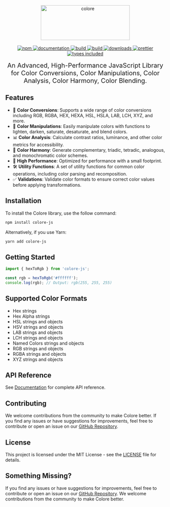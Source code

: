 <div align="center">
  <a href="https://colore.mallikcheripally.com/">
    <img alt="colore" src="https://raw.githubusercontent.com/mallikcheripally/colore-js/main/assets/images/github-poster.png" width="280" height="110" />
  </a>
</div>
 <br />

<div align="center">
  <a href="https://www.npmjs.com/package/colore-js">
    <img alt="npm" src="https://img.shields.io/npm/v/colore-js.svg?labelColor=555be7&color=8c41e9" />
  </a>
    <a href="https://colore.mallikcheripally.com">
    <img alt="documentation" src="https://img.shields.io/badge/Visit-Documentation-js.svg?labelColor=555be7&color=8c41e9" />
  </a>
  <a href="https://github.com/mallikcheripally/colore-js/actions">
    <img alt="build" src="https://img.shields.io/github/actions/workflow/status/mallikcheripally/colore-js/ci.yml?labelColor=555be7&color=8c41e9" />
  </a>
  <a href="https://github.com/mallikcheripally/colore-js/blob/main/LICENSE">
    <img alt="build" src="https://img.shields.io/npm/l/colore-js.svg?labelColor=555be7&color=8c41e9" />
  </a>
  <a href="https://www.npmjs.com/package/colore-js">
    <img alt="downloads" src="https://img.shields.io/npm/dm/colore-js.svg?labelColor=555be7&color=8c41e9" />
  </a>
  <a href="https://github.com/prettier/prettier">
    <img alt="prettier" src="https://img.shields.io/badge/code_style-prettier-ff69b4.svg?labelColor=555be7&color=8c41e9" />
  </a>
  <a href="https://codecov.io/gh/mallikcheripally/colore">
    <img alt="types included" src="https://codecov.io/gh/mallikcheripally/colore/branch/main/graph/badge.svg?labelColor=555be7&color=8c41e9" />
  </a>
</div>
 <br />

<div align="center" style="font-size: 20px">
An Advanced, High-Performance JavaScript Library for Color Conversions, Color Manipulations, Color Analysis, Color Harmony, Color Blending. 
</div>

## Features

-   🎨 **Color Conversions**: Supports a wide range of color conversions including RGB, RGBA, HEX, HEXA, HSL, HSLA, LAB, LCH, XYZ, and more.
-   🔄 **Color Manipulations**: Easily manipulate colors with functions to lighten, darken, saturate, desaturate, and blend colors.
-   📊 **Color Analysis**: Calculate contrast ratios, luminance, and other color metrics for accessibility.
-   🌈 **Color Harmony**: Generate complementary, triadic, tetradic, analogous, and monochromatic color schemes.
-   🚀 **High Performance**: Optimized for performance with a small footprint.
-   🛠️ **Utility Functions**: A set of utility functions for common color operations, including color parsing and recomposition.
-   ✅ **Validations**: Validate color formats to ensure correct color values before applying transformations.

## Installation

To install the Colore library, use the follow command:

```bash
npm install colore-js
```

Alternatively, if you use Yarn:

```bash
yarn add colore-js
```

## Getting Started

```javascript
import { hexToRgb } from 'colore-js';

const rgb = hexToRgb('#ffffff');
console.log(rgb); // Output: rgb(255, 255, 255)
```

## Supported Color Formats

-   Hex strings
-   Hex Alpha strings
-   HSL strings and objects
-   HSV strings and objects
-   LAB strings and objects
-   LCH strings and objects
-   Named Colors strings and objects
-   RGB strings and objects
-   RGBA strings and objects
-   XYZ strings and objects

## API Reference

See [Documentation](https://colore.mallikcheripally.com) for complete API reference.

## Contributing

We welcome contributions from the community to make Colore better. If you find any issues or have suggestions for improvements, feel free to contribute or open an issue on our [GitHub Repository](https://github.com/mallikcheripally/colore-js).

## License

This project is licensed under the MIT License - see the [LICENSE](./LICENSE) file for details.

## Something Missing?

If you find any issues or have suggestions for improvements, feel free to contribute or open an issue on our [GitHub Repository](https://github.com/mallikcheripally/colore-js). We welcome contributions from the community to make Colore better.
